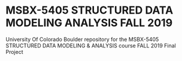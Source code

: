 # MSBX-5405 STRUCTURED DATA MODELING ANALYSIS FALL 2019
University Of Colorado Boulder repository for the MSBX-5405 STRUCTURED DATA MODELING &amp;  ANALYSIS course FALL 2019
Final Project
